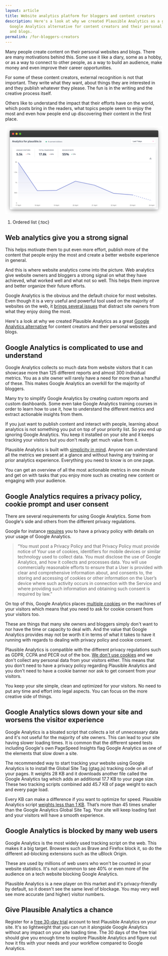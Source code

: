```yaml
---
layout: article
title: Website analytics platform for bloggers and content creators
description: Here's a look at why we created Plausible Analytics as a great
  Google Analytics alternative for content creators and their personal websites
  and blogs.
permalink: /for-bloggers-creators
---
```

Many people create content on their personal websites and blogs. There are many motivations behind this. Some use it like a diary, some as a hobby, or as a way to connect to other people, as a way to build an audience, make money and even improve their career opportunities. 

For some of these content creators, external recognition is not that important. They write what they want, about things they are interested in and they publish whatever they please. The fun is in the writing and the creative process itself.

Others like to understand the impact that their efforts have on the world, which posts bring in the readers, what topics people seem to enjoy the most and even how people end up discovering their content in the first place.

![Website analytics for bloggers and content creators](/uploads/google-analytics-alternatives.png "Website analytics for bloggers and content creators")

1. Ordered list
{:toc}

## Web analytics give you a strong signal

This helps motivate them to put even more effort, publish more of the content that people enjoy the most and create a better website experience in general.

And this is where website analytics come into the picture. Web analytics give website owners and bloggers a strong signal on what they have achieved, what worked well and what not so well. This helps them improve and better organize their future efforts. 

Google Analytics is the obvious and the default choice for most websites. Even though it is a very useful and powerful tool used on the majority of websites on the web, it [brings several issues](https://plausible.io/blog/remove-google-analytics) that distract site owners from what they enjoy doing the most. 

Here's a look at why we created Plausible Analytics as a great [Google Analytics alternative](https://plausible.io/vs-google-analytics) for content creators and their personal websites and blogs.

## Google Analytics is complicated to use and understand

Google Analytics collects so much data from website visitors that it can showcase more than 125 different reports and almost 300 individual metrics. You as a site owner will rarely have a need for more than a handful of these. This makes Google Analytics an overkill for the majority of bloggers.

Many try to simplify Google Analytics by creating custom reports and custom dashboards. Some even take Google Analytics training courses in order to learn how to use it, how to understand the different metrics and extract actionable insights from them.

If you just want to publish content and interact with people, learning about analytics is not something you put on top of your priority list. So you end up ignoring Google Analytics. You keep it installed on your site and it keeps tracking your visitors but you don't really get much value from it.

Plausible Analytics is built with [simplicity in mind](https://plausible.io/simple-web-analytics). Anyone can understand all the metrics we present at a glance and without having any training or prior analytics experience. Everything you need to know is on one page.

You can get an overview of all the most actionable metrics in one minute and get on with tasks that you enjoy more such as creating new content or engaging with your audience.

## Google Analytics requires a privacy policy, cookie prompt and user consent

There are several requirements for using Google Analytics. Some from Google's side and others from the different privacy regulations.

Google for instance [requires](https://marketingplatform.google.com/about/analytics/terms/us/) you to have a privacy policy with details on your usage of Google Analytics. 

> “You must post a Privacy Policy and that Privacy Policy must provide notice of Your use of cookies, identifiers for mobile devices or similar technology used to collect data. You must disclose the use of Google Analytics, and how it collects and processes data. You will use commercially reasonable efforts to ensure that a User is provided with clear and comprehensive information about, and consents to, the storing and accessing of cookies or other information on the User’s device where such activity occurs in connection with the Service and where providing such information and obtaining such consent is required by law.”

On top of this, Google Analytics places [multiple cookies](https://developers.google.com/analytics/devguides/collection/analyticsjs/cookie-usage) on the machines of your visitors which means that you need to ask for cookie consent from your visitors too.

These are things that many site owners and bloggers simply don't want to nor have the time or capacity to deal with. And the value that Google Analytics provides may not be worth it in terms of what it takes to have it running with regards to dealing with privacy policy and cookie consent.

Plausible Analytics is compatible with the different privacy regulations such as GDPR, CCPA and PECR out of the box. [We don't use cookies](https://plausible.io/data-policy) and we don't collect any personal data from your visitors either. This means that you don't need to have a privacy policy regarding Plausible Analytics and you don't need to have a cookie banner nor ask to get consent from your visitors.

You keep your site simple, clean and optimized for your visitors. No need to put any time and effort into legal aspects. You can focus on the more creative side of things.

## Google Analytics slows down your site and worsens the visitor experience

Google Analytics is a bloated script that collects a lot of unnecessary data and it's not useful for the majority of site owners. This can lead to your site having slower loading times. It is common that the different speed tests including Google's own PageSpeed Insights flag Google Analytics as one of the elements that slow down a site.

The recommended way to start tracking your website using Google Analytics is to install the Global Site Tag (gtag.js) tracking code on all of your pages. It weights 28 KB and it downloads another file called the Google Analytics tag which adds an additional 17.7 KB to your page size. These two tracking scripts combined add 45.7 KB of page weight to each and every page load.

Every KB can make a difference if you want to optimize for speed. Plausible Analytics script [weights less than 1 KB](https://plausible.io/lightweight-web-analytics). That’s more than 45 times smaller than the Google Analytics Global Site Tag. Your site will keep loading fast and your visitors will have a smooth experience. 

## Google Analytics is blocked by many web users

Google Analytics is the most widely used tracking script on the web. This makes it a big target. Browsers such as Brave and Firefox block it, so do the different ad-blocking extensions such as the uBlock Origin. 

These are used by millions of web users who won't be counted in your website statistics. It's not uncommon to see 40% or even more of the audience on a tech website blocking Google Analytics.

Plausible Analytics is a new player on this market and it's privacy-friendly by default, so it doesn't see the same level of blockage. You may very well see more accurate (and higher) visitor numbers.

## Give Plausible Analytics a chance

Register for a [free 30-day trial](https://plausible.io/register) account to test Plausible Analytics on your site. It's so lightweight that you can run it alongside Google Analytics without any impact on your site loading time. The 30 days of the free trial should give you enough time to explore Plausible Analytics and figure out how it fits with your needs and your workflow compared to Google Analytics.